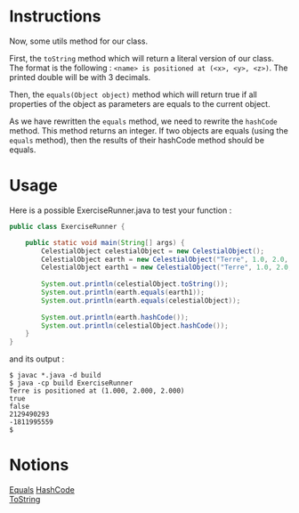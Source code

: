 # Instructions

Now, some utils method for our class.

First, the `toString` method which will return a literal version of our class. The format is the following : `<name> is positioned at (<x>, <y>, <z>)`. The printed double will be with 3 decimals.

Then, the `equals(Object object)` method which will return true if all properties of the object as parameters are equals to the current object.

As we have rewritten the `equals` method, we need to rewrite the `hashCode` method. This method returns an integer. If two objects are equals (using the `equals` method), then the results of their hashCode method should be equals.

# Usage

Here is a possible ExerciseRunner.java to test your function :

```java
public class ExerciseRunner {

    public static void main(String[] args) {
        CelestialObject celestialObject = new CelestialObject();
        CelestialObject earth = new CelestialObject("Terre", 1.0, 2.0, 2.0);
        CelestialObject earth1 = new CelestialObject("Terre", 1.0, 2.0, 2.0);
        
        System.out.println(celestialObject.toString());
        System.out.println(earth.equals(earth1));
        System.out.println(earth.equals(celestialObject));
        
        System.out.println(earth.hashCode());
        System.out.println(celestialObject.hashCode());
    }
}
```

and its output :

```shell
$ javac *.java -d build
$ java -cp build ExerciseRunner 
Terre is positioned at (1.000, 2.000, 2.000)
true
false
2129490293
-1811995559
$ 
```

# Notions

[Equals](https://docs.oracle.com/javase/10/docs/api/java/lang/Object.html#equals(java.lang.Object))  
[HashCode](https://docs.oracle.com/javase/10/docs/api/java/lang/Object.html#hashCode())  
[ToString](https://docs.oracle.com/javase/10/docs/api/java/lang/Object.html#toString())  